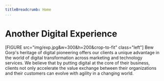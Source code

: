 ```yaml
---
titleBreadcrumb: Home
...
```

Another Digital Experience
===============================
[FIGURE src="img/exp.jpg&w=300&h=200&crop-to-fit" class="left"]
Bew Gorp's heritage of digital pioneering offers our clients a unique advantage in the world of digital transformation across marketing and technology services. We believe that by putting digital at the core of their business, clients not only accelerate the value exchange between their organizations and their customers can evolve with agility in a changing world.